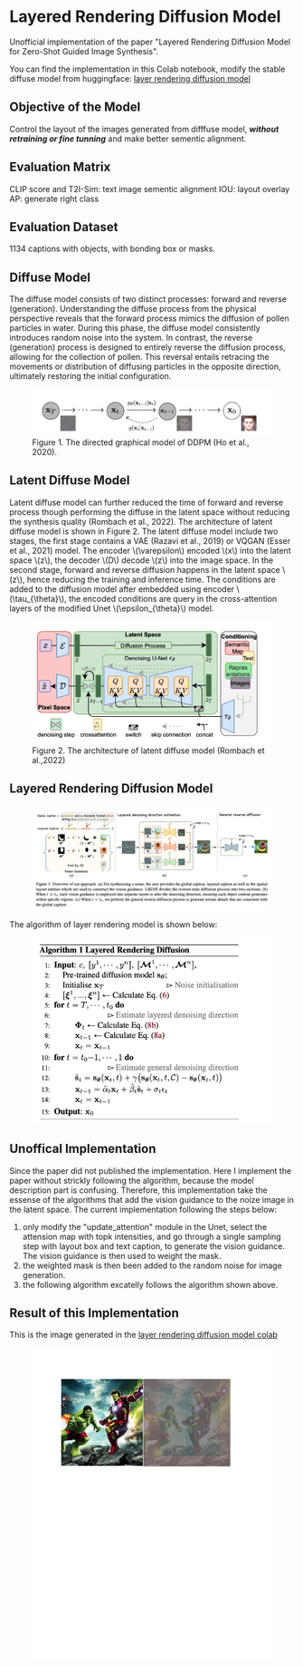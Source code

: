 # Layered Rendering Diffusion Model
Unofficial implementation of the paper "Layered Rendering Diffusion Model for Zero-Shot Guided Image Synthesis". 

You can find the implementation in this Colab notebook, modify the stable diffuse model from huggingface:
<a href="https://drive.google.com/file/d/1KcNvrjh7k5G4FFbzeMfdGruA-o0Y4XZB/view?usp=share_link">layer rendering diffusion model </a>

## Objective of the Model
Control the layout of the images generated from difffuse model, ***without retraining or fine tunning*** and make better sementic alignment.

## Evaluation Matrix
CLIP score and T2I-Sim: text image sementic alignment
IOU: layout overlay
AP: generate right class

## Evaluation Dataset
1134 captions with objects, with bonding box or masks.

## Diffuse Model
The diffuse model consists of two distinct processes: forward and reverse (generation). Understanding the diffuse process from the physical perspective reveals that the forward process mimics the diffusion of pollen particles in water. During this phase, the diffuse model consistently introduces random noise into the system. In contrast, the reverse (generation) process is designed to entirely reverse the diffusion process, allowing for the collection of pollen. This reversal entails retracing the movements or distribution of diffusing particles in the opposite direction, ultimately restoring the initial configuration.

<figure>
  <img src="Fig1-DDPM.png">
  <figcaption>Figure 1. The directed graphical model of DDPM (Ho et al., 2020). </figcaption>
</figure>


## Latent Diffuse Model
Latent diffuse model can further reduced the time of forward and reverse process though performing the diffuse in the latent space without reducing the synthesis quality (Rombach et al., 2022). The architecture of latent diffuse model is shown in Figure 2. The latent diffuse model include two stages, the first stage contains a VAE (Razavi et al., 2019) or VQGAN  (Esser et al., 2021) model. The encoder \\(\varepsilon\\) encoded \\(x\\) into the latent space \\(z\\), the decoder \\(D\\) decode \\(z\\) into the image space. In the second stage, forward and reverse diffusion happens in the latent space \\(z\\),  hence reducing the training and inference time. The conditions are added to the diffusion model after embedded using encoder \\(\tau_{\theta}\\), the encoded conditions are query in the cross-attention layers of the modified Unet \\(\epsilon_{\theta}\\) model.

<figure>
  <img src="Fig3-LD.png">
  <figcaption>Figure 2. The architecture of latent diffuse model (Rombach et al.,2022) </figcaption>
</figure>

## Layered Rendering Diffusion Model
<figure>
  <img src="Fig3.png">
</figure>
The algorithm of layer rendering model is shown below:
<figure>
  <img src="Fig-algorithm.png">
</figure>


## Unoffical Implementation
Since the paper did not published the implementation. Here I implement the paper without strickly following the algorithm, because the model description part is confusing. Therefore, this implementation take the essense of the algorithms that add the vision guidance to the noize image in the latent space. The current implementation following the steps below:
1. only modify the "update_attention" module in the Unet, select the attension map with topk intensities, and go through a single sampling step with layout box and text caption, to generate the vision guidance. The vision guidance is then used to weight the mask.
2. the weighted mask is then been added to the random noise for image generation.
3. the following algorithm excatelly follows the algorithm shown above.

## Result of this Implementation
This is the image generated in the <a href="https://drive.google.com/file/d/1KcNvrjh7k5G4FFbzeMfdGruA-o0Y4XZB/view?usp=share_link">layer rendering diffusion model colab </a>
<figure>
  <img src="layout.pdf">
</figure>












